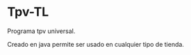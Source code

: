 <h1>Tpv-TL</h1>

Programa tpv universal. 

Creado en java permite ser usado en cualquier tipo de tienda.

